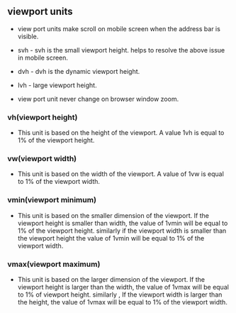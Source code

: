 ## viewport units

- view port units make scroll on mobile screen when the address bar is visible.
- svh - svh is the small viewport height. helps to resolve the above issue in mobile screen.
- dvh - dvh is the dynamic viewport height.
- lvh - large viewport height.

- view port unit never change on browser window zoom.

### vh(viewport height)

- This unit is based on the height of the viewport. A value 1vh is equal to 1% of the viewport height.

### vw(viewport width)

- This unit is based on the width of the viewport. A value of 1vw is equal to 1% of the viewport width.

### vmin(viewport minimum)

- This unit is based on the smaller dimension of the viewport. If the viewport height is smaller than width, the value of 1vmin will be equal to 1% of the viewport height. similarly if the viewport width is smaller than the viewport height the value of 1vmin will be equal to 1% of the viewport width.

### vmax(viewport maximum)

- This unit is based on the larger dimension of the viewport. If the viewport height is larger than the width, the value of 1vmax will be equal to 1% of viewport height. similarly , If the viewport width is larger than the height, the value of 1vmax will be equal to 1% of the viewport width.
